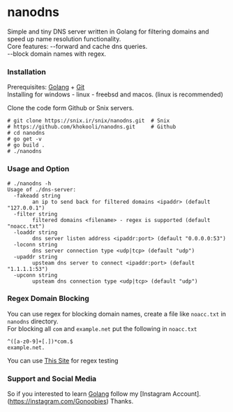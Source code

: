 # nanodns
Simple and tiny DNS server written in Golang for filtering domains and speed up name resolution functionality.  
Core features:
--forward and cache dns queries.  
--block domain names with regex.  

### Installation 
Prerequisites: [Golang](https://golang.org) + [Git](https://git-scm.com)  
Installing for windows - linux - freebsd and macos. (linux is recommended)

Clone the code form Github or Snix servers.
```
# git clone https://snix.ir/snix/nanodns.git  # Snix
# https://github.com/khokooli/nanodns.git     # Github  
# cd nanodns 
# go get -v
# go build .
# ./nanodns
```

### Usage and Option
```
# ./nanodns -h
Usage of ./dns-server:
  -fakeadd string
        an ip to send back for filtered domains <ipaddr> (default "127.0.0.1")
  -filter string
        filtered domains <filename> - regex is supported (default "noacc.txt")
  -loaddr string
        dns server listen address <ipaddr:port> (default "0.0.0.0:53")
  -loconn string
        dns server connection type <udp|tcp> (default "udp")
  -upaddr string
        upsteam dns server to connect <ipaddr:port> (default "1.1.1.1:53")
  -upconn string
        upsteam dns connection type <udp|tcp> (default "udp")
```

### Regex Domain Blocking
You can use regex for blocking domain names, create a file like `noacc.txt` in `nanodns` directory.   
For blocking all `com` and `example.net` put the following in `noacc.txt`
```
^([a-z0-9]+[.])*com.$
example.net.

```
You can use [This Site](https://www.regextester.com/) for regex testing 


### Support and Social Media
So if you interested to learn [Golang](https://golang.org) follow my [Instagram Account].(https://instagram.com/Gonoobies)
Thanks. 
